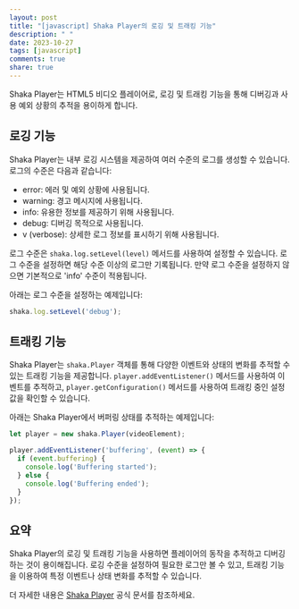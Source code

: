 ```yaml
---
layout: post
title: "[javascript] Shaka Player의 로깅 및 트래킹 기능"
description: " "
date: 2023-10-27
tags: [javascript]
comments: true
share: true
---
```


Shaka Player는 HTML5 비디오 플레이어로, 로깅 및 트래킹 기능을 통해 디버깅과 사용 예외 상황의 추적을 용이하게 합니다.

## 로깅 기능

Shaka Player는 내부 로깅 시스템을 제공하여 여러 수준의 로그를 생성할 수 있습니다. 로그의 수준은 다음과 같습니다:

- error: 에러 및 예외 상황에 사용됩니다.
- warning: 경고 메시지에 사용됩니다.
- info: 유용한 정보를 제공하기 위해 사용됩니다.
- debug: 디버깅 목적으로 사용됩니다.
- v (verbose): 상세한 로그 정보를 표시하기 위해 사용됩니다.

로그 수준은 `shaka.log.setLevel(level)` 메서드를 사용하여 설정할 수 있습니다. 로그 수준을 설정하면 해당 수준 이상의 로그만 기록됩니다. 만약 로그 수준을 설정하지 않으면 기본적으로 'info' 수준이 적용됩니다.

아래는 로그 수준을 설정하는 예제입니다:

```javascript
shaka.log.setLevel('debug');
```
## 트래킹 기능

Shaka Player는 `shaka.Player` 객체를 통해 다양한 이벤트와 상태의 변화를 추적할 수 있는 트래킹 기능을 제공합니다. `player.addEventListener()` 메서드를 사용하여 이벤트를 추적하고, `player.getConfiguration()` 메서드를 사용하여 트래킹 중인 설정 값을 확인할 수 있습니다.

아래는 Shaka Player에서 버퍼링 상태를 추적하는 예제입니다:

```javascript
let player = new shaka.Player(videoElement);

player.addEventListener('buffering', (event) => {
  if (event.buffering) {
    console.log('Buffering started');
  } else {
    console.log('Buffering ended');
  }
});
```

## 요약

Shaka Player의 로깅 및 트래킹 기능을 사용하면 플레이어의 동작을 추적하고 디버깅하는 것이 용이해집니다. 로깅 수준을 설정하여 필요한 로그만 볼 수 있고, 트래킹 기능을 이용하여 특정 이벤트나 상태 변화를 추적할 수 있습니다.

더 자세한 내용은 [Shaka Player](https://shaka-player-demo.appspot.com/docs/api/index.html) 공식 문서를 참조하세요.